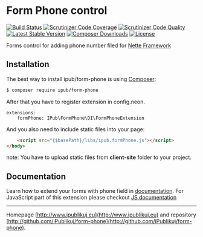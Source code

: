 # Form Phone control

[![Build Status](https://img.shields.io/travis/iPublikuj/form-phone.svg?style=flat-square)](https://travis-ci.org/iPublikuj/form-phone)
[![Scrutinizer Code Coverage](https://img.shields.io/scrutinizer/coverage/g/iPublikuj/form-phone.svg?style=flat-square)](https://scrutinizer-ci.com/g/iPublikuj/form-phone/?branch=master)
[![Scrutinizer Code Quality](https://img.shields.io/scrutinizer/g/iPublikuj/form-phone.svg?style=flat-square)](https://scrutinizer-ci.com/g/iPublikuj/form-phone/?branch=master)
[![Latest Stable Version](https://img.shields.io/packagist/v/ipub/form-phone.svg?style=flat-square)](https://packagist.org/packages/ipub/form-phone)
[![Composer Downloads](https://img.shields.io/packagist/dt/ipub/form-phone.svg?style=flat-square)](https://packagist.org/packages/ipub/form-phone)
[![License](https://img.shields.io/packagist/l/ipub/form-phone.svg?style=flat-square)](https://packagist.org/packages/ipub/form-phone)

Forms control for adding phone number filed for [Nette Framework](http://nette.org/)

## Installation

The best way to install ipub/form-phone is using  [Composer](http://getcomposer.org/):

```sh
$ composer require ipub/form-phone
```

After that you have to register extension in config.neon.

```neon
extensions:
	formPhone: IPub\FormPhone\DI\FormPhoneExtension
```

And you also need to include static files into your page:

```html
	<script src="{$basePath}/libs/ipub.formPhone.js"></script>
</body>
```

note: You have to upload static files from **client-site** folder to your project.

## Documentation

Learn how to extend your forms with phone field in [documentation](https://github.com/iPublikuj/form-phone/blob/master/docs/en/index.md).
For JavaScript part of this extension please checkout [JS documentation](https://github.com/iPublikuj/form-phone/blob/master/public/readme.md)

***
Homepage [http://www.ipublikuj.eu](http://www.ipublikuj.eu) and repository [http://github.com/iPublikuj/form-phone](http://github.com/iPublikuj/form-phone).
